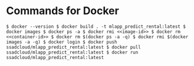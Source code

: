 # Commands for Docker
``
$ docker --version
$ docker build . -t mlapp_predict_rental:latest
$ docker images
$ docker ps -a
$ docker rmi <<image-id>>
$ docker rm <<container-id>>
$ docker rm $(docker ps -a -q)
$ docker rmi $(docker images -a -q)
$ docker login
$ docker push ssadcloud/mlapp_predict_rental:latest
$ docker pull ssadcloud/mlapp_predict_rental:latest
$ docker run ssadcloud/mlapp_predict_rental:latest
``
